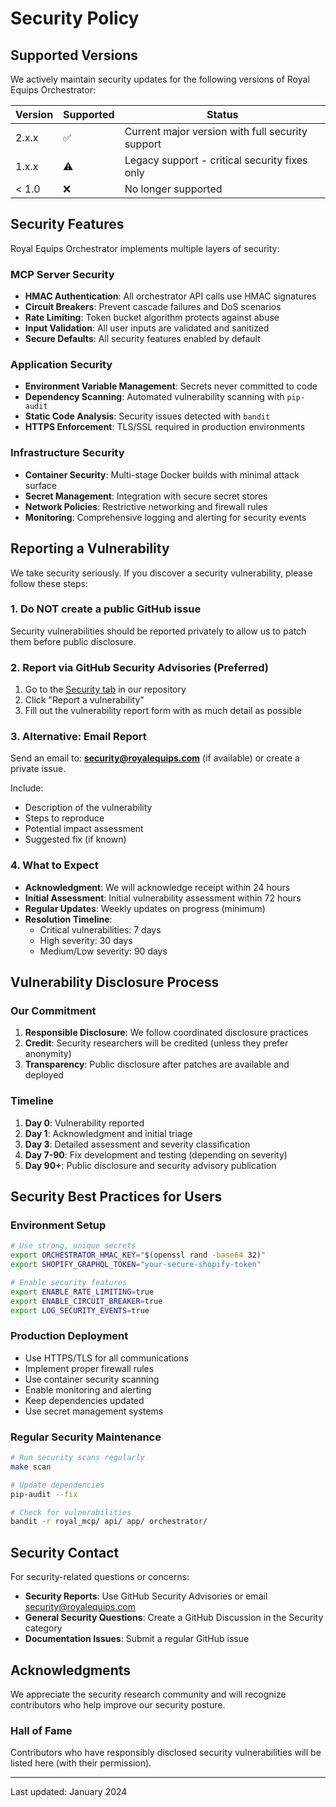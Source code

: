 # Security Policy

## Supported Versions

We actively maintain security updates for the following versions of Royal Equips Orchestrator:

| Version | Supported          | Status |
| ------- | ------------------ | ------ |
| 2.x.x   | :white_check_mark: | Current major version with full security support |
| 1.x.x   | :warning:          | Legacy support - critical security fixes only |
| < 1.0   | :x:                | No longer supported |

## Security Features

Royal Equips Orchestrator implements multiple layers of security:

### MCP Server Security
- **HMAC Authentication**: All orchestrator API calls use HMAC signatures
- **Circuit Breakers**: Prevent cascade failures and DoS scenarios
- **Rate Limiting**: Token bucket algorithm protects against abuse
- **Input Validation**: All user inputs are validated and sanitized
- **Secure Defaults**: All security features enabled by default

### Application Security
- **Environment Variable Management**: Secrets never committed to code
- **Dependency Scanning**: Automated vulnerability scanning with `pip-audit`
- **Static Code Analysis**: Security issues detected with `bandit`
- **HTTPS Enforcement**: TLS/SSL required in production environments

### Infrastructure Security
- **Container Security**: Multi-stage Docker builds with minimal attack surface
- **Secret Management**: Integration with secure secret stores
- **Network Policies**: Restrictive networking and firewall rules
- **Monitoring**: Comprehensive logging and alerting for security events

## Reporting a Vulnerability

We take security seriously. If you discover a security vulnerability, please follow these steps:

### 1. Do NOT create a public GitHub issue

Security vulnerabilities should be reported privately to allow us to patch them before public disclosure.

### 2. Report via GitHub Security Advisories (Preferred)

1. Go to the [Security tab](https://github.com/Skidaw23/royal-equips-orchestrator/security) in our repository
2. Click "Report a vulnerability"
3. Fill out the vulnerability report form with as much detail as possible

### 3. Alternative: Email Report

Send an email to: **security@royalequips.com** (if available) or create a private issue.

Include:
- Description of the vulnerability
- Steps to reproduce
- Potential impact assessment
- Suggested fix (if known)

### 4. What to Expect

- **Acknowledgment**: We will acknowledge receipt within 24 hours
- **Initial Assessment**: Initial vulnerability assessment within 72 hours
- **Regular Updates**: Weekly updates on progress (minimum)
- **Resolution Timeline**: 
  - Critical vulnerabilities: 7 days
  - High severity: 30 days  
  - Medium/Low severity: 90 days

## Vulnerability Disclosure Process

### Our Commitment

1. **Responsible Disclosure**: We follow coordinated disclosure practices
2. **Credit**: Security researchers will be credited (unless they prefer anonymity)
3. **Transparency**: Public disclosure after patches are available and deployed

### Timeline

1. **Day 0**: Vulnerability reported
2. **Day 1**: Acknowledgment and initial triage
3. **Day 3**: Detailed assessment and severity classification
4. **Day 7-90**: Fix development and testing (depending on severity)
5. **Day 90+**: Public disclosure and security advisory publication

## Security Best Practices for Users

### Environment Setup
```bash
# Use strong, unique secrets
export ORCHESTRATOR_HMAC_KEY="$(openssl rand -base64 32)"
export SHOPIFY_GRAPHQL_TOKEN="your-secure-shopify-token"

# Enable security features
export ENABLE_RATE_LIMITING=true
export ENABLE_CIRCUIT_BREAKER=true
export LOG_SECURITY_EVENTS=true
```

### Production Deployment
- Use HTTPS/TLS for all communications
- Implement proper firewall rules
- Use container security scanning
- Enable monitoring and alerting
- Keep dependencies updated
- Use secret management systems

### Regular Security Maintenance
```bash
# Run security scans regularly
make scan

# Update dependencies
pip-audit --fix

# Check for vulnerabilities
bandit -r royal_mcp/ api/ app/ orchestrator/
```

## Security Contact

For security-related questions or concerns:

- **Security Reports**: Use GitHub Security Advisories or email security@royalequips.com
- **General Security Questions**: Create a GitHub Discussion in the Security category
- **Documentation Issues**: Submit a regular GitHub issue

## Acknowledgments

We appreciate the security research community and will recognize contributors who help improve our security posture.

### Hall of Fame

Contributors who have responsibly disclosed security vulnerabilities will be listed here (with their permission).

---

Last updated: January 2024
